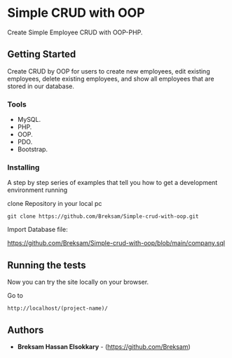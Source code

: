 # Simple CRUD with OOP
Create Simple Employee CRUD with OOP-PHP.

## Getting Started

Create CRUD by OOP for users to create new employees, edit existing employees, delete existing employees, and show all employees that are stored in our database. 

### Tools

- MySQL.
- PHP.
- OOP.
- PDO.
- Bootstrap.

### Installing

A step by step series of examples that tell you how to get a development
environment running

clone Repository in your local pc

    git clone https://github.com/Breksam/Simple-crud-with-oop.git

Import Database file:

   https://github.com/Breksam/Simple-crud-with-oop/blob/main/company.sql


## Running the tests

Now you can try the site locally on your browser.

Go to

    http://localhost/(project-name)/

## Authors

  - **Breksam Hassan Elsokkary** - (https://github.com/Breksam)

